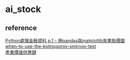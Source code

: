 # ai_stock



## reference
[Python處理金融資料 p.1 – 用pandas與matplotlib來畫股價圖](https://pyecontech.com/2019/05/20/python%E8%99%95%E7%90%86%E9%87%91%E8%9E%8D%E8%B3%87%E6%96%99-p-1-%E7%94%A8pandas%E8%88%87matplotlib%E4%BE%86%E7%95%AB%E8%82%A1%E5%83%B9%E5%9C%96/)  
[when-to-use-the-kolmogorov-smirnov-test](https://radiant-brushlands-42789.herokuapp.com/towardsdatascience.com/when-to-use-the-kolmogorov-smirnov-test-dd0b2c8a8f61)  
[產業價值供應鏈](https://ic.tpex.org.tw/)  

